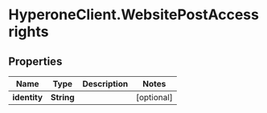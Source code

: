 # HyperoneClient.WebsitePostAccessrights

## Properties

Name | Type | Description | Notes
------------ | ------------- | ------------- | -------------
**identity** | **String** |  | [optional] 


